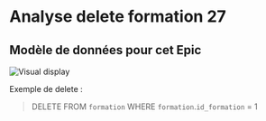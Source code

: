 # Analyse delete formation 27  
## Modèle de données pour cet Epic  
![Visual display](https://github.com/corentingoo/Learning_project_group_2/blob/documentation-27-delete-formation/Docs/EPIC_delete_formation/LP%20_Learning%20DB%20_schema%20DB%20_table%20formation%20_Fin.jpg)


Exemple de delete :  
> DELETE FROM `formation` WHERE `formation`.`id_formation` = 1

